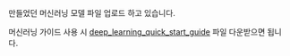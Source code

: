 만들었던 머신러닝 모델 파일 업로드 하고 있습니다. 

머신러닝 가이드 사용 시 [deep_learning_quick_start_guide](https://github.com/LUPRWEST/machine-learning/blob/main/deep_learning_quick_start_guide.ipynb) 파일 다운받으면 됩니다.
